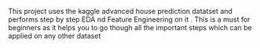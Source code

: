 This project uses the kaggle advanced house prediction datatset and performs step by step EDA nd Feature Engineering on it . This is a must for beginners as it helps you to go though all the important steps which can be applied on any other dataset
